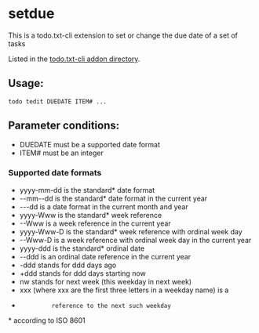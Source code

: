 # setdue
This is a todo.txt-cli extension to set or change the due date of a set of tasks

Listed in the [todo.txt-cli addon directory][1].

## Usage:

    todo tedit DUEDATE ITEM# ...

## Parameter conditions: 
 * DUEDATE must be a supported date format
 * ITEM# must be an integer

### Supported date formats
 * yyyy-mm-dd   is the standard* date format
 * --mm--dd     is the standard* date format in the current year
 * ---dd        is a date format in the current month and year
 * yyyy-Www     is the standard* week reference
 * --Www        is a week reference in the current year
 * yyyy-Www-D   is the standard* week reference with ordinal week day
 * --Www-D      is a week reference with ordinal week day in the current year
 * yyyy-ddd     is the standard* ordinal date
 * --ddd        is an ordinal date reference in the current year
 * -ddd         stands for ddd days ago
 * +ddd         stands for ddd days starting now
 * nw           stands for next week (this weekday in next week)
 * xxx          (where xxx are the first three letters in a weekday name) is a
 *              reference to the next such weekday
\* according to ISO 8601

[1]:https://github.com/todotxt/todo.txt-cli/wiki/Todo.sh-Add-on-Directory
